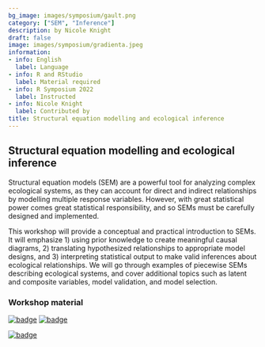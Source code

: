 ```yaml
---
bg_image: images/symposium/gault.png
category: ["SEM", "Inference"]
description: by Nicole Knight
draft: false
image: images/symposium/gradienta.jpeg
information:
- info: English
  label: Language
- info: R and RStudio
  label: Material required
- info: R Symposium 2022
  label: Instructed
- info: Nicole Knight
  label: Contributed by
title: Structural equation modelling and ecological inference
---
```


## Structural equation modelling and ecological inference

Structural equation models (SEM) are a powerful tool for analyzing complex ecological systems, as they can account for direct and indirect relationships by modelling multiple response variables. However, with great statistical power comes great statistical responsibility, and so SEMs must be carefully designed and implemented.

This workshop will provide a conceptual and practical introduction to SEMs. It will emphasize 1) using prior knowledge to create meaningful causal diagrams, 2) translating hypothesized relationships to appropriate model designs, and 3) interpreting statistical output to make valid inferences about ecological relationships. We will go through examples of piecewise SEMs describing ecological systems, and cover additional topics such as latent and composite variables, model validation, and model selection.

### Workshop material

[![badge](https://img.shields.io/static/v1?style=for-the-badge&label=Presentation&message=Open&color=BF616A)](https://github.com/QCBSRworkshops/QCBSRworkshops.github.io/blob/main/static/data/SEM_workshop.pdf) [![badge](https://img.shields.io/static/v1?style=for-the-badge&label=Script&message=R&color=B48EAD)](https://github.com/QCBSRworkshops/QCBSRworkshops.github.io/blob/main/static/data/SEMs_R_symposium.R) 

[![badge](https://img.shields.io/static/v1?style=social&logo=github&label=GitHub&message=nicoleknight0&color=BF616A)](https://github.com/nicoleknight0/RSymposium_SEM_workshop)

